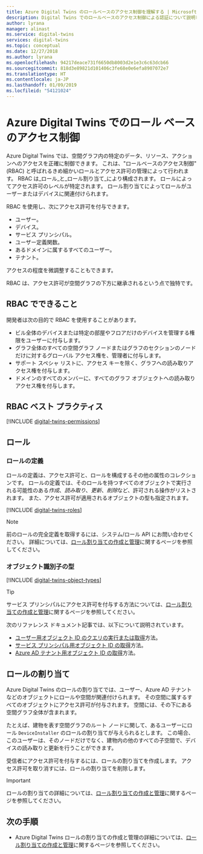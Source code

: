 ```yaml
---
title: Azure Digital Twins のロールベースのアクセス制御を理解する | Microsoft Docs
description: Digital Twins でのロールベースのアクセス制御による認証について説明します。
author: lyrana
manager: alinast
ms.service: digital-twins
services: digital-twins
ms.topic: conceptual
ms.date: 12/27/2018
ms.author: lyrana
ms.openlocfilehash: 94217deace731f6650db8003d2e1e3c6c63dcb66
ms.sourcegitcommit: 818d3e89821d101406c3fe68e0e6efa8907072e7
ms.translationtype: HT
ms.contentlocale: ja-JP
ms.lasthandoff: 01/09/2019
ms.locfileid: "54121024"
---
```

# <a name="role-based-access-control-in-azure-digital-twins"></a>Azure Digital Twins でのロール ベースのアクセス制御

Azure Digital Twins では、空間グラフ内の特定のデータ、リソース、アクションへのアクセスを正確に制御できます。 これは、"ロールベースのアクセス制御" (RBAC) と呼ばれるきめ細かいロールとアクセス許可の管理によって行われます。 RBAC は_ロール_と_ロール割り当て_により構成されます。 ロールによってアクセス許可のレベルが特定されます。 ロール割り当てによってロールがユーザーまたはデバイスに関連付けられます。

RBAC を使用し、次にアクセス許可を付与できます。

- ユーザー。
- デバイス。
- サービス プリンシパル。
- ユーザー定義関数。
- あるドメインに属するすべてのユーザー。
- テナント。

アクセスの程度を微調整することもできます。

RBAC は、アクセス許可が空間グラフの下方に継承されるという点で独特です。

## <a name="what-can-i-do-with-rbac"></a>RBAC でできること

開発者は次の目的で RBAC を使用することがあります。

- ビル全体のデバイスまたは特定の部屋やフロアだけのデバイスを管理する権限をユーザーに付与します。
- グラフ全体のすべての空間グラフ ノードまたはグラフのセクションのノードだけに対するグローバル アクセス権を、管理者に付与します。
- サポート スペシャ リストに、アクセス キーを除く、グラフへの読み取りアクセス権を付与します。
- ドメインのすべてのメンバーに、すべてのグラフ オブジェクトへの読み取りアクセス権を付与します。

## <a name="rbac-best-practices"></a>RBAC ベスト プラクティス

[!INCLUDE [digital-twins-permissions](../../includes/digital-twins-rbac-best-practices.md)]

## <a name="roles"></a>ロール

### <a name="role-definitions"></a>ロールの定義

ロールの定義は、アクセス許可と、ロールを構成するその他の属性のコレクションです。 ロールの定義では、そのロールを持つすべてのオブジェクトで実行される可能性のある*作成*、*読み取り*、*更新*、*削除*など、許可される操作がリストされます。 また、アクセス許可が適用されるオブジェクトの型も指定されます。

[!INCLUDE [digital-twins-roles](../../includes/digital-twins-roles.md)]

>[!NOTE]
> 前のロールの完全定義を取得するには、システム/ロール API にお問い合わせください。
> 詳細については、[ロール割り当ての作成と管理](./security-create-manage-role-assignments.md#all)に関するページを参照してください。

### <a name="object-identifier-types"></a>オブジェクト識別子の型

[!INCLUDE [digital-twins-object-types](../../includes/digital-twins-object-id-types.md)]

>[!TIP]
> サービス プリンシパルにアクセス許可を付与する方法については、[ロール割り当ての作成と管理](./security-create-manage-role-assignments.md#grant)に関するページを参照してください。

次のリファレンス ドキュメント記事では、以下について説明されています。

- [ユーザー用オブジェクト ID のクエリの実行または取得](https://docs.microsoft.com/powershell/module/azuread/get-azureaduser?view=azureadps-2.0)方法。
- [サービス プリンシパル用オブジェクト ID の取得](https://docs.microsoft.com/powershell/module/azurerm.resources/get-azurermadserviceprincipal?view=azurermps-6.8.1)方法。
- [Azure AD テナント用オブジェクト ID の取得](../active-directory/develop/quickstart-create-new-tenant.md)方法。

## <a name="role-assignments"></a>ロールの割り当て

Azure Digital Twins のロールの割り当てでは、ユーザー、Azure AD テナントなどのオブジェクトにロールや空間が関連付けられます。 その空間に属するすべてのオブジェクトにアクセス許可が付与されます。 空間には、その下にある空間グラフ全体が含まれます。

たとえば、建物を表す空間グラフのルート ノードに関して、あるユーザーにロール `DeviceInstaller` のロールの割り当てが与えられるとします。 この場合、このユーザーは、そのノードだけでなく、建物内の他のすべての子空間で、デバイスの読み取りと更新を行うことができます。

受信者にアクセス許可を付与するには、ロールの割り当てを作成します。 アクセス許可を取り消すには、ロールの割り当てを削除します。

>[!IMPORTANT]
> ロールの割り当ての詳細については、[ロール割り当ての作成と管理](./security-create-manage-role-assignments.md)に関するページを参照してください。

## <a name="next-steps"></a>次の手順

- Azure Digital Twins ロールの割り当ての作成と管理の詳細については、[ロール割り当ての作成と管理](./security-create-manage-role-assignments.md)に関するページを参照してください。
